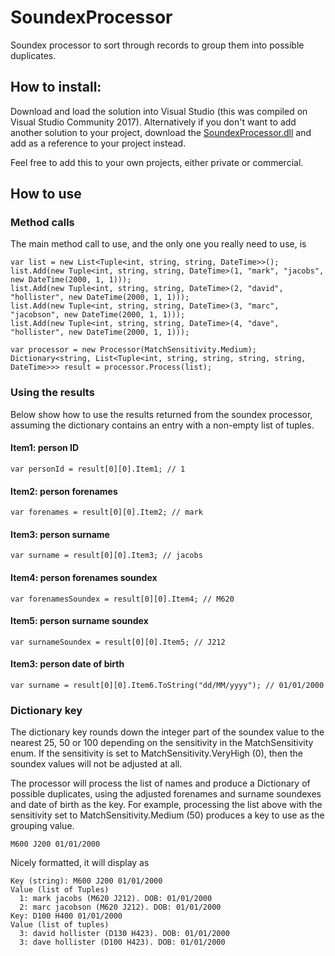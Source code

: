 # SoundexProcessor
Soundex processor to sort through records to group them into possible duplicates.

## How to install:

Download and load the solution into Visual Studio (this was compiled on Visual Studio Community 2017). 
Alternatively if you don't want to add another solution to your project, download the [SoundexProcessor.dll](https://github.com/omar-ebrahim/SoundexProcessor/tree/master/DLLs) and add as a reference to your project instead.

Feel free to add this to your own projects, either private or commercial.

## How to use

### Method calls

The main method call to use, and the only one you really need to use, is 

```
var list = new List<Tuple<int, string, string, DateTime>>();
list.Add(new Tuple<int, string, string, DateTime>(1, "mark", "jacobs", new DateTime(2000, 1, 1)));
list.Add(new Tuple<int, string, string, DateTime>(2, "david", "hollister", new DateTime(2000, 1, 1)));
list.Add(new Tuple<int, string, string, DateTime>(3, "marc", "jacobson", new DateTime(2000, 1, 1)));
list.Add(new Tuple<int, string, string, DateTime>(4, "dave", "hollister", new DateTime(2000, 1, 1)));

var processor = new Processor(MatchSensitivity.Medium);
Dictionary<string, List<Tuple<int, string, string, string, string, DateTime>>> result = processor.Process(list);
```

### Using the results
Below show how to use the results returned from the soundex processor, assuming the dictionary contains an entry with a non-empty list of tuples.

#### Item1: person ID
```
var personId = result[0][0].Item1; // 1
```
#### Item2: person forenames
```
var forenames = result[0][0].Item2; // mark
```
#### Item3: person surname
```
var surname = result[0][0].Item3; // jacobs
```
#### Item4: person forenames soundex
```
var forenamesSoundex = result[0][0].Item4; // M620
```
#### Item5: person surname soundex
```
var surnameSoundex = result[0][0].Item5; // J212
```
#### Item3: person date of birth
```
var surname = result[0][0].Item6.ToString("dd/MM/yyyy"); // 01/01/2000
```
### Dictionary key
The dictionary key rounds down the integer part of the soundex value to the nearest 25, 50 or 100 depending on the sensitivity in the MatchSensitivity enum. If the sensitivity is set to MatchSensitivity.VeryHigh (0), then the soundex values will not be adjusted at all.

The processor will process the list of names and produce a Dictionary of possible duplicates, using the adjusted forenames and surname soundexes and date of birth as the key. For example, processing the list above with the sensitivity set to MatchSensitivity.Medium (50) produces a key to use as the grouping value.
```
M600 J200 01/01/2000
```
Nicely formatted, it will display as
```
Key (string): M600 J200 01/01/2000
Value (list of Tuples)
  1: mark jacobs (M620 J212). DOB: 01/01/2000
  2: marc jacobson (M620 J212). DOB: 01/01/2000
Key: D100 H400 01/01/2000
Value (list of tuples)
  3: david hollister (D130 H423). DOB: 01/01/2000
  3: dave hollister (D100 H423). DOB: 01/01/2000
```
